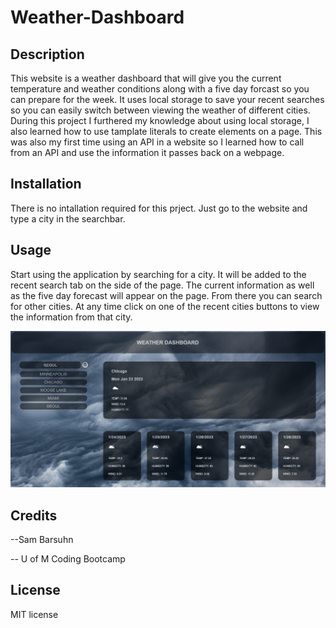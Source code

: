 # Weather-Dashboard

## Description
This website is a weather dashboard that will give you the current temperature and weather conditions along with a five day forcast so you can prepare for the week.
It uses local storage to save your recent searches so you can easily switch between viewing the weather of different cities.
During this project I furthered my knowledge about using local storage, I also learned how to use tamplate literals to create elements on a page.
This was also my first time using an API in a website so I learned how to call from an API and use the information it passes back on a webpage.

## Installation

There is no intallation required for this prject. Just go to the website and type a city in the searchbar.

## Usage

Start using the application by searching for a city. It will be added to the recent search tab on the side of the page. The current information as well as the five day forecast will appear on the page. From there you can search for other cities. At any time click on one of the recent cities buttons to view the information from that city.

![Application Preview](assets/images/weatherdashboardpreview.png)

## Credits

--Sam Barsuhn

-- U of M Coding Bootcamp

## License

MIT license
